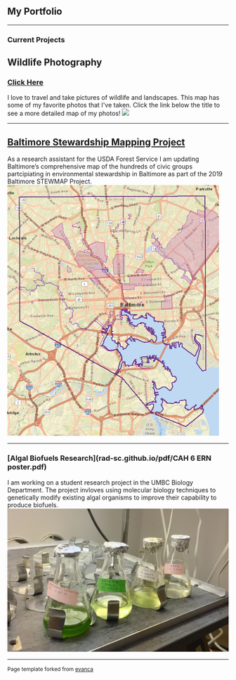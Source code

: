 ## My Portfolio

---

### Current Projects 

## Wildlife Photography
### [Click Here](/project_photos/index1.md)
I love to travel and take pictures of wildlife and landscapes. This map has some of my favorite photos that I've taken. Click the link below the title to see a more detailed map of my photos!
<img src="images/PhotoMap.png?raw=true"/>

---
## [Baltimore Stewardship Mapping Project](https://www.nrs.fs.fed.us/stew-map/baltimore/)
As a research assistant for the USDA Forest Service I am updating Baltimore’s comprehensive map of the hundreds of civic groups partcipiating in environmental stewardship in Baltimore as part of the 2019 Baltimore STEWMAP Project. 
<img src="images/Screenshot (92).png?raw=true"/>

---
### [Algal Biofuels Research](rad-sc.github.io/pdf/CAH 6 ERN poster.pdf)
I am working on a student research project in the UMBC Biology Department. The project invloves using molecular biology techniques to genetically modify existing algal organisms to improve their capability to produce biofuels.
<img src="images/algae culture.jpg?raw=true"/>

---
<p style="font-size:12px">Page template forked from <a href="https://github.com/evanca/quick-portfolio">evanca</a></p>
<!-- Remove above link if you don't want to attibute -->

